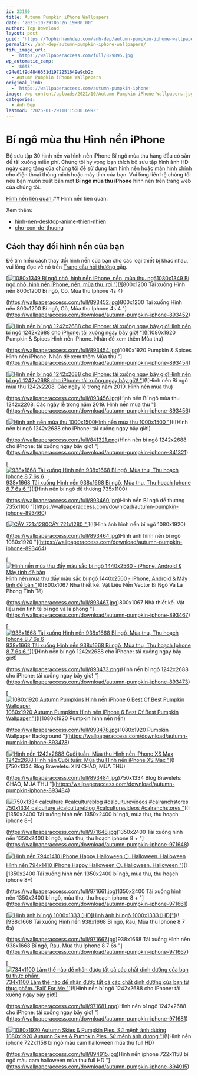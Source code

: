 ```yaml
---
id: 23190
title: Autumn Pumpkin iPhone Wallpapers
date: '2021-10-29T06:26:19+00:00'
author: Top Download
layout: post
guid: 'https://Tophinhanhdep.com/anh-dep/autumn-pumpkin-iphone-wallpapers/'
permalink: /anh-dep/autumn-pumpkin-iphone-wallpapers/
fifu_image_url:
  - 'https://wallpaperaccess.com/full/829895.jpg'
wp_automatic_camp:
  - '8098'
c24e01f9d4846651d1972251649e9cb2:
  - Autumn Pumpkin iPhone Wallpapers
original_link:
  - 'https://wallpaperaccess.com/autumn-pumpkin-iphone'
image: /wp-content/uploads/2021/10/Autumn-Pumpkin-iPhone-Wallpapers.jpg
categories:
  - Ảnh Đẹp
lastmod: '2025-01-29T10:15:00.699Z'
---
```

# Bí ngô mùa thu Hình nền iPhone

Bộ sưu tập 30 hình nền và hình nền iPhone Bí ngô mùa thu hàng đầu có sẵn để tải xuống miễn phí. Chúng tôi hy vọng bạn thích bộ sưu tập hình ảnh HD ngày càng tăng của chúng tôi để sử dụng làm hình nền hoặc màn hình chính cho điện thoại thông minh hoặc máy tính của bạn. Vui lòng liên hệ chúng tôi nếu bạn muốn xuất bản một **Bí ngô mùa thu iPhone** hình nền trên trang web của chúng tôi.

[Hình nền liên quan ](#related) ## Hình nền liên quan.

   
 Xem thêm:

   
- [hinh-nen-desktop-anime-thien-nhien](https://tophinhanhdep.com/anh-anime/hinh-nen-desktop-anime-thien-nhien/)
- [cho-con-de-thuong](https://tophinhanhdep.com/the-gioi-dong-vat/cho-con-de-thuong/)

## Cách thay đổi hình nền của bạn

Để tìm hiểu cách thay đổi hình nền của bạn cho các loại thiết bị khác nhau, vui lòng đọc về nó trên [Trang câu hỏi thường gặp](https://tophinhanhdep.com/faq/).

  
[[![1080x1349 Bí ngô nhỏ, hình nền iPhone, nền, mùa thu.  ngã](https://wallpaperaccess.com/full/829895.jpg)1080x1349 Bí ngô nhỏ, hình nền iPhone, nền, mùa thu. rơi "](https://wallpaperaccess.com/download/autumn-pumpkin-iphone-829895)](![800x1200 Tải xuống Hình nền 800x1200 Bí ngô, Cỏ, Mùa thu Iphone 4s 4)

(https://wallpaperaccess.com/full/893452.jpg)800x1200 Tải xuống Hình nền 800x1200 Bí ngô, Cỏ, Mùa thu Iphone 4s 4 "](https://wallpaperaccess.com/download/autumn-pumpkin-iphone-893452)

[[![Hình nền bí ngô 1242x2688 cho iPhone: tải xuống ngay bây giờ!](https://wallpaperaccess.com/full/841304.png)Hình nền bí ngô 1242x2688 cho iPhone: tải xuống ngay bây giờ! "](https://wallpaperaccess.com/download/autumn-pumpkin-iphone-841304)](![1080x1920 Pumpkin & Spices Hình nền iPhone.  Nhấn để xem thêm Mùa thu)

(https://wallpaperaccess.com/full/893454.jpg)1080x1920 Pumpkin &amp; Spices Hình nền iPhone. Nhấn để xem thêm Mùa thu "](https://wallpaperaccess.com/download/autumn-pumpkin-iphone-893454)

[[![Hình nền bí ngô 1242x2688 cho iPhone: tải xuống ngay bây giờ!](https://wallpaperaccess.com/full/860339.png)Hình nền bí ngô 1242x2688 cho iPhone: tải xuống ngay bây giờ! "](https://wallpaperaccess.com/download/autumn-pumpkin-iphone-860339)](![Hình nền Bí ngô mùa thu 1242x2208.  Các ngày lễ trong năm 2019. Hình nền mùa thu)

(https://wallpaperaccess.com/full/893456.jpg)Hình nền Bí ngô mùa thu 1242x2208. Các ngày lễ trong năm 2019. Hình nền mùa thu "](https://wallpaperaccess.com/download/autumn-pumpkin-iphone-893456)

[[![Hình ảnh nền mùa thu 1000x1500](https://wallpaperaccess.com/full/829951.jpg)Hình nền mùa thu 1000x1500 "](https://wallpaperaccess.com/download/autumn-pumpkin-iphone-829951)](![Hình nền bí ngô 1242x2688 cho iPhone: tải xuống ngay bây giờ!)

(https://wallpaperaccess.com/full/841321.png)Hình nền bí ngô 1242x2688 cho iPhone: tải xuống ngay bây giờ! "](https://wallpaperaccess.com/download/autumn-pumpkin-iphone-841321)

[[![938x1668 Tải xuống Hình nền 938x1668 Bí ngô, Mùa thu, Thu hoạch Iphone 8 7 6s 6](https://wallpaperaccess.com/full/893459.jpg)938x1668 Tải xuống Hình nền 938x1668 Bí ngô, Mùa thu, Thu hoạch Iphone 8 7 6s 6 "](https://wallpaperaccess.com/download/autumn-pumpkin-iphone-893459)](![Hình nền bí ngô dễ thương 735x1100)

(https://wallpaperaccess.com/full/893460.jpg)Hình nền Bí ngô dễ thương 735x1100 "](https://wallpaperaccess.com/download/autumn-pumpkin-iphone-893460)

[[![CÂY 721x1280](https://wallpaperaccess.com/full/893463.jpg)CÂY 721x1280 " ](https://wallpaperaccess.com/download/autumn-pumpkin-iphone-893463)](![Hình ảnh hình nền bí ngô 1080x1920)

(https://wallpaperaccess.com/full/893464.jpg)Hình ảnh hình nền bí ngô 1080x1920 "](https://wallpaperaccess.com/download/autumn-pumpkin-iphone-893464)

[[![Hình nền mùa thu đầy màu sắc bí ngô 1440x2560 - iPhone, Android & Máy tính để bàn](https://wallpaperaccess.com/full/893466.jpg)Hình nền mùa thu đầy màu sắc bí ngô 1440x2560 - iPhone, Android &amp; Máy tính để bàn "](https://wallpaperaccess.com/download/autumn-pumpkin-iphone-893466)](![800x1067 Nhà thiết kế.  Vật Liệu Nền Vector Bí Ngô Và Lá Phong Tinh Tế)

(https://wallpaperaccess.com/full/893467.jpg)800x1067 Nhà thiết kế. Vật liệu nền tinh tế bí ngô và lá phong "](https://wallpaperaccess.com/download/autumn-pumpkin-iphone-893467)

[[![938x1668 Tải xuống Hình nền 938x1668 Bí ngô, Mùa thu, Thu hoạch Iphone 8 7 6s 6](https://wallpaperaccess.com/full/893471.jpg)938x1668 Tải xuống Hình nền 938x1668 Bí ngô, Mùa thu, Thu hoạch Iphone 8 7 6s 6 "](https://wallpaperaccess.com/download/autumn-pumpkin-iphone-893471)](![Hình nền bí ngô 1242x2688 cho iPhone: tải xuống ngay bây giờ!)

(https://wallpaperaccess.com/full/893473.png)Hình nền bí ngô 1242x2688 cho iPhone: tải xuống ngay bây giờ! "](https://wallpaperaccess.com/download/autumn-pumpkin-iphone-893473)

[[![1080x1920 Autumn Pumpkins Hình nền iPhone 6 Best Of Best Pumpkin Wallpaper](https://wallpaperaccess.com/full/893475.jpg)1080x1920 Autumn Pumpkins Hình nền iPhone 6 Best Of Best Pumpkin Wallpaper "](https://wallpaperaccess.com/download/autumn-pumpkin-iphone-893475)](![1080x1920 Pumpkin hình nền nền)

(https://wallpaperaccess.com/full/893478.jpg)1080x1920 Pumpkin Wallpaper Background "](https://wallpaperaccess.com/download/autumn-pumpkin-iphone-893478)

[[![Hình nền 1242x2688 Cuối tuần: Mùa thu Hình nền iPhone XS Max](https://wallpaperaccess.com/full/893483.jpg)1242x2688 Hình nền Cuối tuần: Mùa thu Hình nền iPhone XS Max "](https://wallpaperaccess.com/download/autumn-pumpkin-iphone-893483)](![750x1334 Blog Bravelets: XIN CHÀO, MÙA THU)

(https://wallpaperaccess.com/full/893484.jpg)750x1334 Blog Bravelets: CHÀO, MÙA THU "](https://wallpaperaccess.com/download/autumn-pumpkin-iphone-893484)

[[![750x1334 calculture #calcultureblog #calculturevideos #calranchstores](https://wallpaperaccess.com/full/538574.png)750x1334 calculture #calcultureblog #calculturevideos #calranchstores "](https://wallpaperaccess.com/download/autumn-pumpkin-iphone-538574)](![1350x2400 Tải xuống hình nền 1350x2400 bí ngô, mùa thu, thu hoạch iphone 8+)

(https://wallpaperaccess.com/full/971648.jpg)1350x2400 Tải xuống hình nền 1350x2400 bí ngô, mùa thu, thu hoạch iphone 8 + "](https://wallpaperaccess.com/download/autumn-pumpkin-iphone-971648)

[[![Hình nền 794x1410 iPhone Happy Halloween ⚪.  Halloween.  Halloween](https://wallpaperaccess.com/full/894887.jpg)Hình nền 794x1410 iPhone Happy Halloween ⚪. Halloween. Halloween "](https://wallpaperaccess.com/download/autumn-pumpkin-iphone-894887)](![1350x2400 Tải xuống hình nền 1350x2400 bí ngô, mùa thu, thu hoạch iphone 8+)

(https://wallpaperaccess.com/full/971661.jpg)1350x2400 Tải xuống hình nền 1350x2400 bí ngô, mùa thu, thu hoạch iphone 8 + "](https://wallpaperaccess.com/download/autumn-pumpkin-iphone-971661)

[[![Hình ảnh bí ngô 1000x1333 [HD]](https://wallpaperaccess.com/full/971664.jpg)Hình ảnh bí ngô 1000x1333 \[HD\]"](https://wallpaperaccess.com/download/autumn-pumpkin-iphone-971664)](![938x1668 Tải xuống Hình nền 938x1668 Bí ngô, Rau, Mùa thu Iphone 8 7 6s)

(https://wallpaperaccess.com/full/971667.jpg)938x1668 Tải xuống Hình nền 938x1668 Bí ngô, Rau, Mùa thu Iphone 8 7 6s "](https://wallpaperaccess.com/download/autumn-pumpkin-iphone-971667)

[[![734x1100 Làm thế nào để nhận được tất cả các chất dinh dưỡng của bạn từ thực phẩm. ](https://wallpaperaccess.com/full/971672.png)734x1100 Làm thế nào để nhận được tất cả các chất dinh dưỡng của bạn từ thực phẩm. 'Fall' For Me "](https://wallpaperaccess.com/download/autumn-pumpkin-iphone-971672)](![Hình nền bí ngô 1242x2688 cho iPhone: tải xuống ngay bây giờ!)

(https://wallpaperaccess.com/full/971681.png)Hình nền bí ngô 1242x2688 cho iPhone: tải xuống ngay bây giờ! "](https://wallpaperaccess.com/download/autumn-pumpkin-iphone-971681)

[[![1080x1920 Autumn Skies & Pumpkin Pies.  Sứ mệnh ánh dương](https://wallpaperaccess.com/full/971682.jpg)1080x1920 Autumn Skies &amp; Pumpkin Pies. Sứ mệnh ánh dương "](https://wallpaperaccess.com/download/autumn-pumpkin-iphone-971682)](![Hình nền iphone 722x1158 bí ngô màu cam halloween mùa thu full HD)

(https://wallpaperaccess.com/full/894915.jpg)Hình nền iphone 722x1158 bí ngô màu cam halloween mùa thu full HD "](https://wallpaperaccess.com/download/autumn-pumpkin-iphone-894915)
